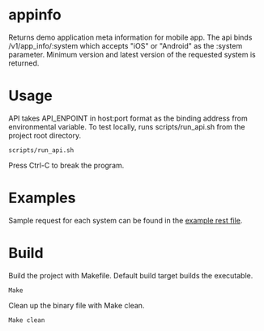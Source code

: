 # appinfo
Returns demo application meta information for mobile app.  The api binds /v1/app_info/:system which accepts "iOS" or "Android" as the :system parameter.  Minimum version and latest version of the requested system is returned.

# Usage
API takes API_ENPOINT in host:port format as the binding address from environmental variable.
To test locally, runs scripts/run_api.sh from the project root directory.
```console
scripts/run_api.sh
```

Press Ctrl-C to break the program.

# Examples
Sample request for each system can be found in the [example rest file](examples/get_appinfo.rest).

# Build
Build the project with Makefile. Default build target builds the executable.  
```console
Make
```

Clean up the binary file with Make clean.
```console
Make clean
```

